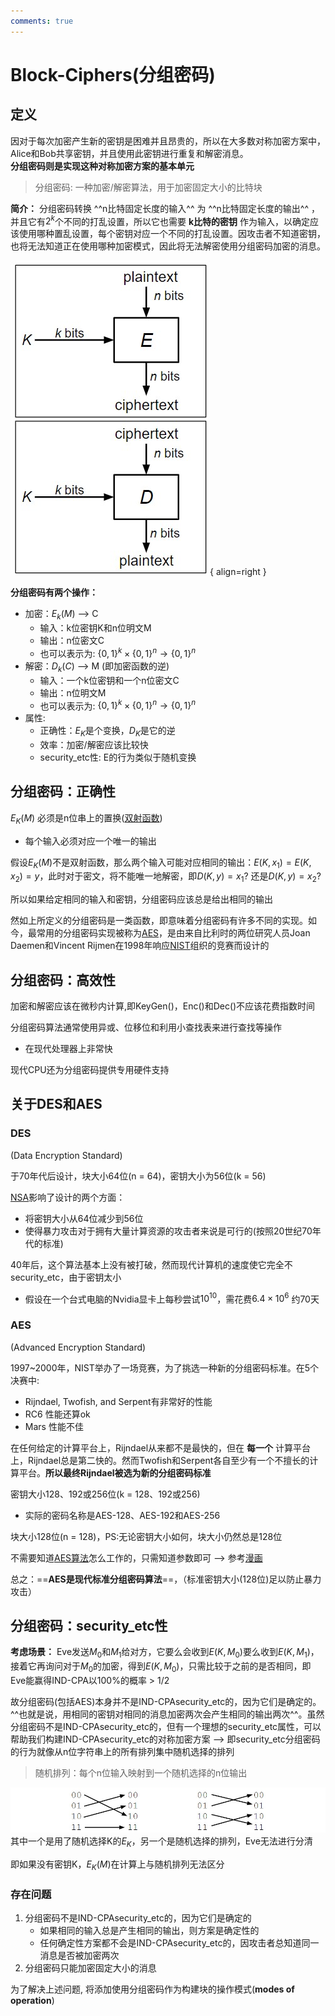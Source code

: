 ```yaml
---
comments: true
---
```


# Block-Ciphers(分组密码)

## 定义

因对于每次加密产生新的密钥是困难并且昂贵的，所以在大多数对称加密方案中，Alice和Bob共享密钥，并且使用此密钥进行重复和解密消息。 <br>
**分组密码则是实现这种对称加密方案的基本单元**

> 分组密码: 一种加密/解密算法，用于加密固定大小的比特块

**简介：** 分组密码转换 ^^n比特固定长度的输入^^ 为 ^^n比特固定长度的输出^^ ，并且它有$2^k$个不同的打乱设置，所以它也需要 **k比特的密钥** 作为输入，以确定应该使用哪种置乱设置，每个密钥对应一个不同的打乱设置。因攻击者不知道密钥，也将无法知道正在使用哪种加密模式，因此将无法解密使用分组密码加密的消息。

![image](./assets/BC-define.jpg){ align=right }

**分组密码有两个操作：**

- 加密：$E_k(M)$ --> C
    * 输入：k位密钥K和n位明文M
    * 输出：n位密文C
    * 也可以表示为: $\{0,1\}^k \times \{0,1\}^n \rightarrow \{0,1\}^n$
- 解密：$D_k(C)$ --> M (即加密函数的逆)
    * 输入：一个k位密钥和一个n位密文C
    * 输出：n位明文M
    * 也可以表示为: $\{0,1\}^k \times \{0,1\}^n \rightarrow \{0,1\}^n$
- 属性: 
    * 正确性：$E_K$是个变换，$D_K$是它的逆
    * 效率：加密/解密应该比较快
    * security_etc性: E的行为类似于随机变换

## 分组密码：正确性

$E_K(M)$ 必须是n位串上的置换([双射函数](https://zh.wikipedia.org/wiki/%E5%8F%8C%E5%B0%84))

- 每个输入必须对应一个唯一的输出

假设$E_K(M)$不是双射函数，那么两个输入可能对应相同的输出：$E(K, x_1) = E(K, x_2) = y$，此时对于密文，将不能唯一地解密，即$D(K, y) = x_1?$ 还是$D(K, y) = x_2?$ 

所以如果给定相同的输入和密钥，分组密码应该总是给出相同的输出

然如上所定义的分组密码是一类函数，即意味着分组密码有许多不同的实现。如今，最常用的分组密码实现被称为[AES](https://www.techtarget.com/searchsecurity/definition/Advanced-Encryption-Standard)，是由来自比利时的两位研究人员Joan Daemen和Vincent Rijmen在1998年响应[NIST](https://en.wikipedia.org/wiki/National_Institute_of_Standards_and_Technology)组织的竞赛而设计的

## 分组密码：高效性
加密和解密应该在微秒内计算,即KeyGen()，Enc()和Dec()不应该花费指数时间

分组密码算法通常使用异或、位移位和利用小查找表来进行查找等操作

- 在现代处理器上非常快
  
现代CPU还为分组密码提供专用硬件支持

## 关于DES和AES

### DES 

(Data Encryption Standard)

于70年代后设计，块大小64位(n = 64)，密钥大小为56位(k = 56)

[NSA](https://en.wikipedia.org/wiki/National_Security_Agency)影响了设计的两个方面：

- 将密钥大小从64位减少到56位
- 使得暴力攻击对于拥有大量计算资源的攻击者来说是可行的(按照20世纪70年代的标准)

40年后，这个算法基本上没有被打破，然而现代计算机的速度使它完全不security_etc，由于密钥太小

- 假设在一个台式电脑的Nvidia显卡上每秒尝试$10^{10}$，需花费$6.4 \times 10^6$ 约70天


### AES 

(Advanced Encryption Standard)

1997~2000年，NIST举办了一场竞赛，为了挑选一种新的分组密码标准。在5个决赛中: 

- Rijndael, Twofish, and Serpent有非常好的性能
- RC6 性能还算ok
- Mars 性能不佳

在任何给定的计算平台上，Rijndael从来都不是最快的，但在 **每一个** 计算平台上，Rijndael总是第二快的。然而Twofish和Serpent各自至少有一个不擅长的计算平台。**所以最终Rijndael被选为新的分组密码标准**

密钥大小128、192或256位(k = 128、192或256)

- 实际的密码名称是AES-128、AES-192和AES-256
  
块大小128位(n = 128)，PS:无论密钥大小如何，块大小仍然总是128位

不需要知道[AES算法](https://docs.google.com/presentation/d/1RMdkoQ5SxvPaK68Ul-ywB05WVsTx-SXneegCzrIsoKM/edit#slide=id.g111e67e433c_0_352)怎么工作的，只需知道参数即可 --> 参考[漫画](https://www.moserware.com/2009/09/stick-figure-guide-to-advanced.html)

总之：==**AES是现代标准分组密码算法**==，（标准密钥大小(128位)足以防止暴力攻击）

## 分组密码：security_etc性

**考虑场景：** Eve发送$M_0$和$M_1$给对方，它要么会收到$E(K,M_0)$要么收到$E(K, M_1)$，接着它再询问对于$M_0$的加密，得到$E(K, M_0)$，只需比较于之前的是否相同，即Eve能赢得IND-CPA以100%的概率 > $1/2$

故分组密码(包括AES)本身并不是IND-CPAsecurity_etc的，因为它们是确定的。^^也就是说，用相同的密钥对相同的消息加密两次会产生相同的输出两次^^。虽然分组密码不是IND-CPAsecurity_etc的，但有一个理想的security_etc属性，可以帮助我们构建IND-CPAsecurity_etc的对称加密方案 --> 即security_etc分组密码的行为就像从n位字符串上的所有排列集中随机选择的排列

> 随机排列：每个n位输入映射到一个随机选择的n位输出

![](./assets/Snipaste_2024-01-04_11-12-01.jpg)
其中一个是用了随机选择K的$E_K$，另一个是随机选择的排列，Eve无法进行分清

即如果没有密钥K，$E_K(M)$在计算上与随机排列无法区分

### 存在问题

1. 分组密码不是IND-CPAsecurity_etc的，因为它们是确定的
    - 如果相同的输入总是产生相同的输出，则方案是确定性的
    - 任何确定性方案都不会是IND-CPAsecurity_etc的，因攻击者总知道同一消息是否被加密两次
2. 分组密码只能加密固定大小的消息

为了解决上述问题, 将添加使用分组密码作为构建块的操作模式(**modes of operation**)
